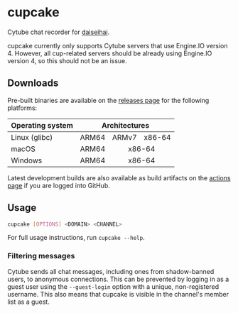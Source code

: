 # cupcake

Cytube chat recorder for [daiseihai](https://github.com/Hamuko/daiseihai).

cupcake currently only supports Cytube servers that use Engine.IO version 4.
However, all cup-related servers should be already using Engine.IO version 4,
so this should not be an issue.

## Downloads

Pre-built binaries are available on the [releases page](https://github.com/Hamuko/cupcake/releases) for the following platforms:

<table>
    <thead>
        <tr>
            <th>Operating system</th>
            <th colspan=6>Architectures</th>
        </tr>
    </thead>
    <tbody>
        <tr>
            <td>Linux (glibc)</td>
            <td colspan=2 title="aarch64-unknown-linux-gnu">ARM64</td>
            <td colspan=2 title="armv7-unknown-linux-gnueabihf">ARMv7</td>
            <td colspan=2 title="x86_64-unknown-linux-gnu">x86-64</td>
        </tr>
        <tr>
            <td>macOS</td>
            <td colspan=3 title="x86_64-apple-darwin">ARM64</td>
            <td colspan=3 title="aarch64-apple-darwin">x86-64</td>
        </tr>
        <tr>
            <td>Windows</td>
            <td colspan=3 title="aarch64-pc-windows-msvc">ARM64</td>
            <td colspan=3 title="x86_64-pc-windows-msvc">x86-64</td>
        </tr>
    </tbody>
</table>

Latest development builds are also available as build artifacts on the [actions page](https://github.com/Hamuko/cupcake/actions) if you are logged into GitHub.

## Usage

```bash
cupcake [OPTIONS] <DOMAIN> <CHANNEL>
```

For full usage instructions, run `cupcake --help`.

### Filtering messages

Cytube sends all chat messages, including ones from shadow-banned users, to anonymous connections.
This can be prevented by logging in as a guest user using the `--guest-login` option with a unique, non-registered username.
This also means that cupcake is visible in the channel's member list as a guest.
